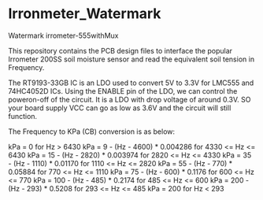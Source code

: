 # Irronmeter_Watermark
 

 Watermark irrometer-555withMux

This repository contains the PCB design files to interface the popular Irrometer 200SS soil moisture sensor and read the equivalent soil tension in Frequency.

The RT9193-33GB IC is an LDO used to convert 5V to 3.3V for LMC555 and 74HC4052D ICs. Using the ENABLE pin of the LDO, we can control the poweron-off of the circuit. It is a LDO with drop voltage of around 0.3V. SO your board supply VCC can go as low as 3.6V and the circuit will still function.

The Frequency to KPa (CB) conversion is as below: 

kPa = 0                             for Hz > 6430
kPa = 9 - (Hz - 4600) * 0.004286    for 4330 <= Hz <= 6430
kPa = 15 - (Hz - 2820) * 0.003974   for 2820 <= Hz <= 4330
kPa = 35 - (Hz - 1110) * 0.01170    for 1110 <= Hz <= 2820
kPa = 55 - (Hz - 770) * 0.05884     for 770 <= Hz <= 1110
kPa = 75 - (Hz - 600) * 0.1176      for 600 <= Hz <= 770
kPa = 100 - (Hz - 485) * 0.2174     for 485 <= Hz <= 600
kPa = 200 - (Hz - 293) * 0.5208     for 293 <= Hz <= 485
kPa = 200                           for Hz < 293
